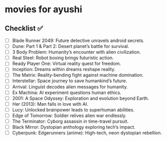 # movies for ayushi

## Checklist ✅

- [ ] Blade Runner 2049: Future detective unravels android secrets.
- [ ] Dune: Part 1 & Part 2: Desert planet’s battle for survival.
- [ ] 3 Body Problem: Humanity’s encounter with alien civilization.
- [ ] Real Steel: Robot boxing brings futuristic action.
- [ ] Ready Player One: Virtual reality quest for freedom.
- [ ] Inception: Dreams within dreams reshape reality.
- [ ] The Matrix: Reality-bending fight against machine domination.
- [ ] Interstellar: Space journey to save humankind’s future.
- [ ] Arrival: Linguist decodes alien messages for humanity.
- [ ] Ex Machina: AI experiment questions human ethics.
- [ ] 2001: A Space Odyssey: Exploration and evolution beyond Earth.
- [ ] Her (2013): Man falls in love with AI.
- [ ] Lucy: Unlocked brainpower leads to superhuman abilities.
- [ ] Edge of Tomorrow: Soldier relives alien war endlessly.
- [ ] The Terminator: Cyborg assassin in time-travel pursuit.
- [ ] Black Mirror: Dystopian anthology exploring tech’s impact.
- [ ] Cyberpunk: Edgerunners (anime): High-tech, neon dystopian rebellion.
